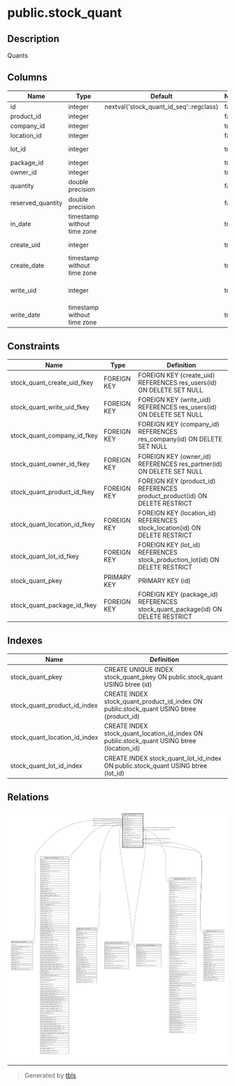 # public.stock_quant

## Description

Quants

## Columns

| Name | Type | Default | Nullable | Children | Parents | Comment |
| ---- | ---- | ------- | -------- | -------- | ------- | ------- |
| id | integer | nextval('stock_quant_id_seq'::regclass) | false |  |  |  |
| product_id | integer |  | false |  | [public.product_product](public.product_product.md) | Product |
| company_id | integer |  | true |  | [public.res_company](public.res_company.md) | Company |
| location_id | integer |  | false |  | [public.stock_location](public.stock_location.md) | Location |
| lot_id | integer |  | true |  | [public.stock_production_lot](public.stock_production_lot.md) | Lot/Serial Number |
| package_id | integer |  | true |  | [public.stock_quant_package](public.stock_quant_package.md) | Package |
| owner_id | integer |  | true |  | [public.res_partner](public.res_partner.md) | Owner |
| quantity | double precision |  | false |  |  | Quantity |
| reserved_quantity | double precision |  | false |  |  | Reserved Quantity |
| in_date | timestamp without time zone |  | true |  |  | Incoming Date |
| create_uid | integer |  | true |  | [public.res_users](public.res_users.md) | Created by |
| create_date | timestamp without time zone |  | true |  |  | Created on |
| write_uid | integer |  | true |  | [public.res_users](public.res_users.md) | Last Updated by |
| write_date | timestamp without time zone |  | true |  |  | Last Updated on |

## Constraints

| Name | Type | Definition |
| ---- | ---- | ---------- |
| stock_quant_create_uid_fkey | FOREIGN KEY | FOREIGN KEY (create_uid) REFERENCES res_users(id) ON DELETE SET NULL |
| stock_quant_write_uid_fkey | FOREIGN KEY | FOREIGN KEY (write_uid) REFERENCES res_users(id) ON DELETE SET NULL |
| stock_quant_company_id_fkey | FOREIGN KEY | FOREIGN KEY (company_id) REFERENCES res_company(id) ON DELETE SET NULL |
| stock_quant_owner_id_fkey | FOREIGN KEY | FOREIGN KEY (owner_id) REFERENCES res_partner(id) ON DELETE SET NULL |
| stock_quant_product_id_fkey | FOREIGN KEY | FOREIGN KEY (product_id) REFERENCES product_product(id) ON DELETE RESTRICT |
| stock_quant_location_id_fkey | FOREIGN KEY | FOREIGN KEY (location_id) REFERENCES stock_location(id) ON DELETE RESTRICT |
| stock_quant_lot_id_fkey | FOREIGN KEY | FOREIGN KEY (lot_id) REFERENCES stock_production_lot(id) ON DELETE RESTRICT |
| stock_quant_pkey | PRIMARY KEY | PRIMARY KEY (id) |
| stock_quant_package_id_fkey | FOREIGN KEY | FOREIGN KEY (package_id) REFERENCES stock_quant_package(id) ON DELETE RESTRICT |

## Indexes

| Name | Definition |
| ---- | ---------- |
| stock_quant_pkey | CREATE UNIQUE INDEX stock_quant_pkey ON public.stock_quant USING btree (id) |
| stock_quant_product_id_index | CREATE INDEX stock_quant_product_id_index ON public.stock_quant USING btree (product_id) |
| stock_quant_location_id_index | CREATE INDEX stock_quant_location_id_index ON public.stock_quant USING btree (location_id) |
| stock_quant_lot_id_index | CREATE INDEX stock_quant_lot_id_index ON public.stock_quant USING btree (lot_id) |

## Relations

![er](public.stock_quant.svg)

---

> Generated by [tbls](https://github.com/k1LoW/tbls)
